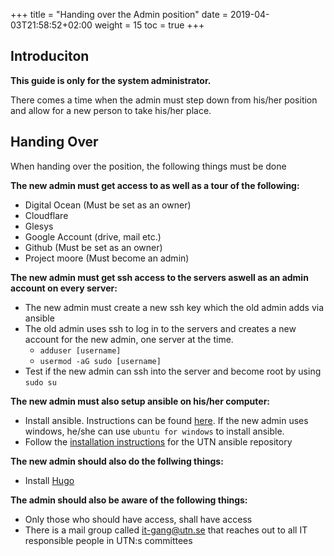 +++
title = "Handing over the Admin position"
date =  2019-04-03T21:58:52+02:00
weight = 15
toc = true
+++

## Introduciton
**This guide is only for the system administrator.**

There comes a time when the admin must step down from his/her position and allow for a new person to take his/her place.

## Handing Over
When handing over the position, the following things must be done

**The new admin must get access to as well as a tour of the following:**

- Digital Ocean (Must be set as an owner)
- Cloudflare
- Glesys
- Google Account (drive, mail etc.)
- Github (Must be set as an owner)
- Project moore (Must become an admin)

**The new admin must get ssh access to the servers aswell as an admin account on every server:**

- The new admin must create a new ssh key which the old admin adds via ansible
- The old admin uses ssh to log in to the servers and creates a new account for the new admin, one server at the time. 
    - `adduser [username]`
    - `usermod -aG sudo [username]`
- Test if the new admin can ssh into the server and become root by using `sudo su`

**The new admin must also setup ansible on his/her computer:**

- Install ansible. Instructions can be found [here](https://docs.ansible.com/ansible/latest/installation_guide/intro_installation.html). If the new admin uses windows, he/she can use `ubuntu for windows` to install ansible.
- Follow the [installation instructions](/development_tools/ansible/) for the UTN ansible repository

**The new admin should also do the follwing things:**

- Install [Hugo](https://gohugo.io/getting-started/installing)

**The admin should also be aware of the following things:**

- Only those who should have access, shall have access
- There is a mail group called [it-gang@utn.se](mailto:it-gang@utn.se) that reaches out to all IT responsible people in UTN:s committees
